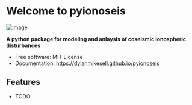 # Welcome to pyionoseis


[![image](https://img.shields.io/pypi/v/pyionoseis.svg)](https://pypi.python.org/pypi/pyionoseis)


**A python package for modeling and anlaysis of coseismic ionospheric disturbances**


-   Free software: MIT License
-   Documentation: <https://dylanmikesell.github.io/pyionoseis>
    

## Features

-   TODO
